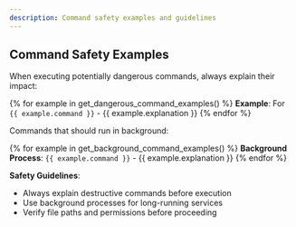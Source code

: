 ```yaml
---
description: Command safety examples and guidelines
---
```


## Command Safety Examples

When executing potentially dangerous commands, always explain their impact:

{% for example in get_dangerous_command_examples() %}
**Example**: For `{{ example.command }}` - {{ example.explanation }}
{% endfor %}

Commands that should run in background:

{% for example in get_background_command_examples() %}
**Background Process**: `{{ example.command }}` - {{ example.explanation }}
{% endfor %}

**Safety Guidelines**:
- Always explain destructive commands before execution
- Use background processes for long-running services
- Verify file paths and permissions before proceeding 